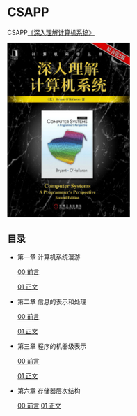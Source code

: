 # CSAPP

CSAPP[《深入理解计算机系统》](https://book.douban.com/subject/5333562/)

![](./img/封面.jpg)

## 目录

- 第一章 计算机系统漫游

  [00 前言](./notes/chapter-01/00前言.md)

  [01 正文](./notes/chapter-01/01正文.md)

- 第二章 信息的表示和处理

  [00 前言](./notes/chapter-02/00前言.md)

  [01 正文](./notes/chapter-02/01正文.md)

- 第三章 程序的机器级表示

  [00 前言](./notes/chapter-03/00前言.md)

  [01 正文](./notes/chapter-03/01正文.md)

- 第六章 存储器层次结构

  [00 前言](./notes/chapter-06/00前言.md)
  [01 正文](./notes/chapter-06/01正文.md)
